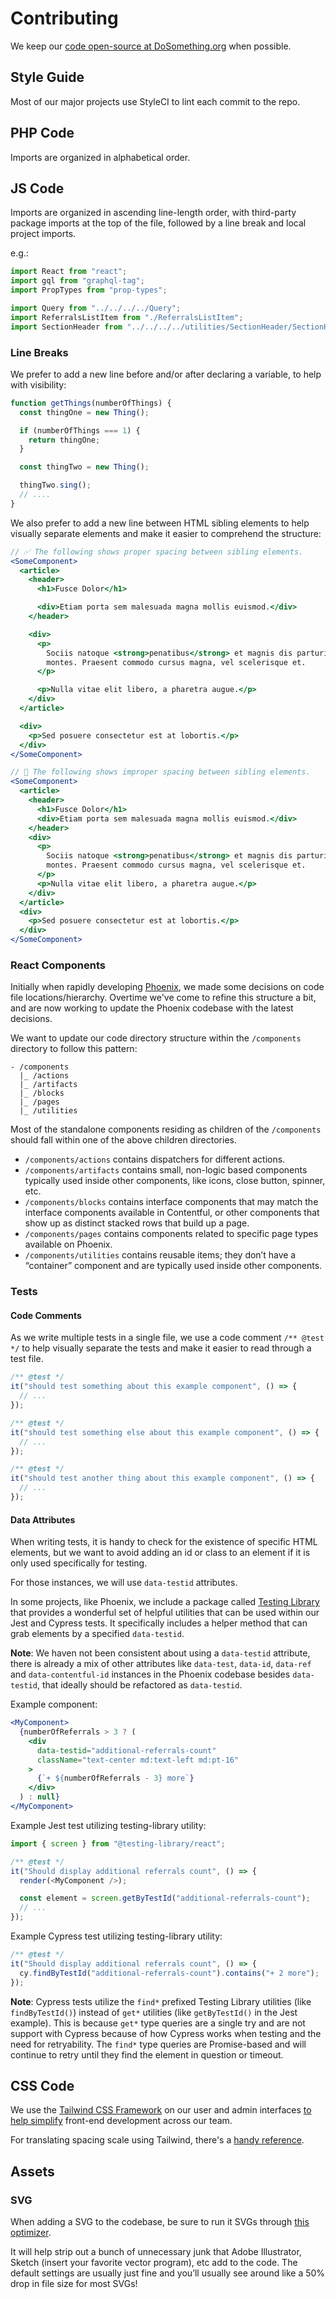 # Contributing

We keep our [code open-source at DoSomething.org](https://github.com/dosomething) when possible.

## Style Guide

Most of our major projects use StyleCI to lint each commit to the repo.

## PHP Code

Imports are organized in alphabetical order.

## JS Code

Imports are organized in ascending line-length order, with third-party package imports at the top of the file, followed by a line break and local project imports.

e.g.:

```js
import React from "react";
import gql from "graphql-tag";
import PropTypes from "prop-types";

import Query from "../../../../Query";
import ReferralsListItem from "./ReferralsListItem";
import SectionHeader from "../../../../utilities/SectionHeader/SectionHeader";
```

### Line Breaks

We prefer to add a new line before and/or after declaring a variable, to help with visibility:

```js
function getThings(numberOfThings) {
  const thingOne = new Thing();

  if (numberOfThings === 1) {
    return thingOne;
  }

  const thingTwo = new Thing();

  thingTwo.sing();
  // ....
}
```

We also prefer to add a new line between HTML sibling elements to help visually separate elements and make it easier to comprehend the structure:

```jsx
// ✅ The following shows proper spacing between sibling elements.
<SomeComponent>
  <article>
    <header>
      <h1>Fusce Dolor</h1>

      <div>Etiam porta sem malesuada magna mollis euismod.</div>
    </header>

    <div>
      <p>
        Sociis natoque <strong>penatibus</strong> et magnis dis parturient
        montes. Praesent commodo cursus magna, vel scelerisque et.
      </p>

      <p>Nulla vitae elit libero, a pharetra augue.</p>
    </div>
  </article>

  <div>
    <p>Sed posuere consectetur est at lobortis.</p>
  </div>
</SomeComponent>
```

```jsx
// 🚫 The following shows improper spacing between sibling elements.
<SomeComponent>
  <article>
    <header>
      <h1>Fusce Dolor</h1>
      <div>Etiam porta sem malesuada magna mollis euismod.</div>
    </header>
    <div>
      <p>
        Sociis natoque <strong>penatibus</strong> et magnis dis parturient
        montes. Praesent commodo cursus magna, vel scelerisque et.
      </p>
      <p>Nulla vitae elit libero, a pharetra augue.</p>
    </div>
  </article>
  <div>
    <p>Sed posuere consectetur est at lobortis.</p>
  </div>
</SomeComponent>
```

### React Components

Initially when rapidly developing [Phoenix](https://github.com/DoSomething/phoenix-next), we made some decisions on code file locations/hierarchy. Overtime we've come to refine this structure a bit, and are now working to update the Phoenix codebase with the latest decisions.

We want to update our code directory structure within the `/components` directory to follow this pattern:

```
- /components
  |_ /actions
  |_ /artifacts
  |_ /blocks
  |_ /pages
  |_ /utilities
```

Most of the standalone components residing as children of the `/components` should fall within one of the above children directories.

- `/components/actions` contains dispatchers for different actions.
- `/components/artifacts` contains small, non-logic based components typically used inside other components, like icons, close button, spinner, etc.
- `/components/blocks` contains interface components that may match the interface components available in Contentful, or other components that show up as distinct stacked rows that build up a page.
- `/components/pages` contains components related to specific page types available on Phoenix.
- `/components/utilities` contains reusable items; they don’t have a “container” component and are typically used inside other components.

### Tests

#### Code Comments

As we write multiple tests in a single file, we use a code comment `/** @test */` to help visually separate the tests and make it easier to read through a test file.

```js
/** @test */
it("should test something about this example component", () => {
  // ...
});

/** @test */
it("should test something else about this example component", () => {
  // ...
});

/** @test */
it("should test another thing about this example component", () => {
  // ...
});
```

#### Data Attributes

When writing tests, it is handy to check for the existence of specific HTML elements, but we want to avoid adding an id or class to an element if it is only used specifically for testing.

For those instances, we will use `data-testid` attributes.

In some projects, like Phoenix, we include a package called [Testing Library](https://testing-library.com/docs/dom-testing-library/api-queries#bytestid) that provides a wonderful set of helpful utilities that can be used within our Jest and Cypress tests. It specifically includes a helper method that can grab elements by a specified `data-testid`.

**Note**: We haven not been consistent about using a `data-testid` attribute, there is already a mix of other attributes like `data-test`, `data-id`, `data-ref` and `data-contentful-id` instances in the Phoenix codebase besides `data-testid`, that ideally should be refactored as `data-testid`.

Example component:

```jsx
<MyComponent>
  {numberOfReferrals > 3 ? (
    <div
      data-testid="additional-referrals-count"
      className="text-center md:text-left md:pt-16"
    >
      {`+ ${numberOfReferrals - 3} more`}
    </div>
  ) : null}
</MyComponent>
```

Example Jest test utilizing testing-library utility:

```js
import { screen } from "@testing-library/react";

/** @test */
it("Should display additional referrals count", () => {
  render(<MyComponent />);

  const element = screen.getByTestId("additional-referrals-count");
  // ...
});
```

Example Cypress test utilizing testing-library utility:

```js
/** @test */
it("Should display additional referrals count", () => {
  cy.findByTestId("additional-referrals-count").contains("+ 2 more");
});
```

**Note**: Cypress tests utilize the `find*` prefixed Testing Library utilities (like `findByTestId()`) instead of `get*` utilities (like `getByTestId()` in the Jest example). This is because `get*` type queries are a single try and are not support with Cypress because of how Cypress works when testing and the need for retryability. The `find*` type queries are Promise-based and will continue to retry until they find the element in question or timeout.

## CSS Code

We use the [Tailwind CSS Framework](https://tailwindcss.com/) on our user and admin interfaces [to help simplify](https://github.com/DoSomething/rfcs/blob/master/005-tailwindcss-framework.md) front-end development across our team.

For translating spacing scale using Tailwind, there's a [handy reference](https://tailwindcss.com/docs/customizing-spacing/#default-spacing-scale).

## Assets

### SVG

When adding a SVG to the codebase, be sure to run it SVGs through [this optimizer](https://jakearchibald.github.io/svgomg).

It will help strip out a bunch of unnecessary junk that Adobe Illustrator, Sketch (insert your favorite vector program), etc add to the code. The default settings are usually just fine and you’ll usually see around like a 50% drop in file size for most SVGs!
